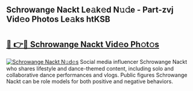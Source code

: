 ## Schrowange Nackt Le𝚊k𝚎d N𝚞𝚍e - Part-zvj Vid𝚎o Photos Le𝚊ks htKSB

# <h2><a href="http://fb8p4wr.evod.top/?m=Schrowange+Nackt">🔗 👉🔴 Schrowange Nackt Vid𝚎o Ph𝚘t𝚘s</a></h2>

[![Schrowange Nackt N𝚞d𝚎s](https://i.imgur.com/8V9OHl7.gif)](http://fb8p4wr.evod.top/?m=Schrowange+Nackt)
Social media influencer Schrowange Nackt who shares lifestyle and dance-themed content, including solo and collaborative dance performances and vlogs. Public figures Schrowange Nackt can be role models for both positive and negative behaviors. 
